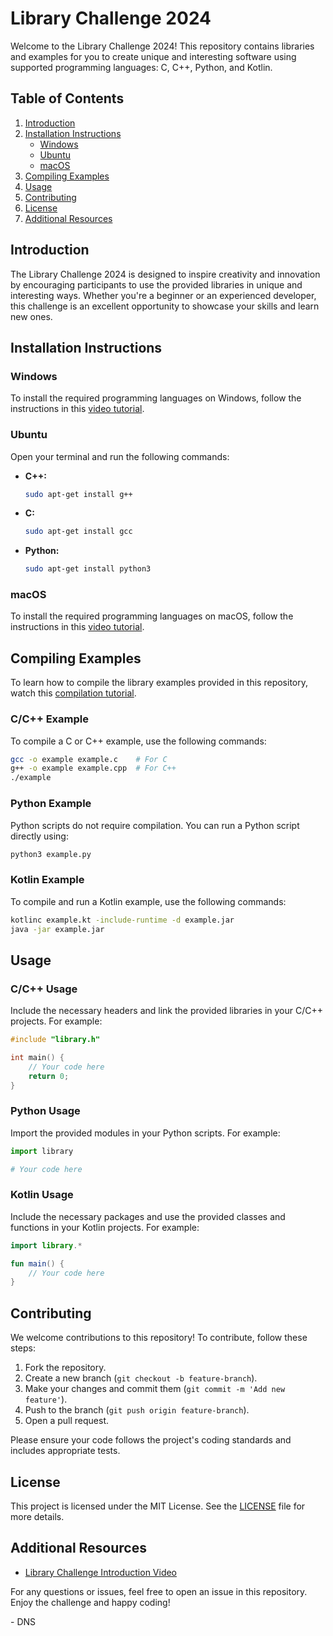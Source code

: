 # Library Challenge 2024

Welcome to the Library Challenge 2024! This repository contains libraries and examples for you to create unique and interesting software using supported programming languages: C, C++, Python, and Kotlin.

## Table of Contents

1. [Introduction](#introduction)
2. [Installation Instructions](#installation-instructions)
   - [Windows](#windows)
   - [Ubuntu](#ubuntu)
   - [macOS](#macos)
3. [Compiling Examples](#compiling-examples)
4. [Usage](#usage)
5. [Contributing](#contributing)
6. [License](#license)
7. [Additional Resources](#additional-resources)

## Introduction

The Library Challenge 2024 is designed to inspire creativity and innovation by encouraging participants to use the provided libraries in unique and interesting ways. Whether you're a beginner or an experienced developer, this challenge is an excellent opportunity to showcase your skills and learn new ones.

## Installation Instructions

### Windows

To install the required programming languages on Windows, follow the instructions in this [video tutorial](https://youtu.be/5vYDs8Cuh88).

### Ubuntu

Open your terminal and run the following commands:

- **C++:**
  ```bash
  sudo apt-get install g++
  ```
- **C:**
  ```bash
  sudo apt-get install gcc
  ```
- **Python:**
  ```bash
  sudo apt-get install python3
  ```

### macOS

To install the required programming languages on macOS, follow the instructions in this [video tutorial](https://youtu.be/0z-fCNNqfEg).

## Compiling Examples

To learn how to compile the library examples provided in this repository, watch this [compilation tutorial](https://youtu.be/Kn4JIKQeOOU).

### C/C++ Example

To compile a C or C++ example, use the following commands:

```bash
gcc -o example example.c    # For C
g++ -o example example.cpp  # For C++
./example
```

### Python Example

Python scripts do not require compilation. You can run a Python script directly using:

```bash
python3 example.py
```

### Kotlin Example

To compile and run a Kotlin example, use the following commands:

```bash
kotlinc example.kt -include-runtime -d example.jar
java -jar example.jar
```

## Usage

### C/C++ Usage

Include the necessary headers and link the provided libraries in your C/C++ projects. For example:

```c
#include "library.h"

int main() {
    // Your code here
    return 0;
}
```

### Python Usage

Import the provided modules in your Python scripts. For example:

```python
import library

# Your code here
```

### Kotlin Usage

Include the necessary packages and use the provided classes and functions in your Kotlin projects. For example:

```kotlin
import library.*

fun main() {
    // Your code here
}
```

## Contributing

We welcome contributions to this repository! To contribute, follow these steps:

1. Fork the repository.
2. Create a new branch (`git checkout -b feature-branch`).
3. Make your changes and commit them (`git commit -m 'Add new feature'`).
4. Push to the branch (`git push origin feature-branch`).
5. Open a pull request.

Please ensure your code follows the project's coding standards and includes appropriate tests.

## License

This project is licensed under the MIT License. See the [LICENSE](LICENSE) file for more details.

## Additional Resources

- [Library Challenge Introduction Video](https://youtu.be/F_MRtEidph8)

For any questions or issues, feel free to open an issue in this repository. Enjoy the challenge and happy coding!

\- DNS
